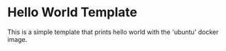 # Hello World Template

This is a simple template that prints hello world with the 'ubuntu' docker image. 